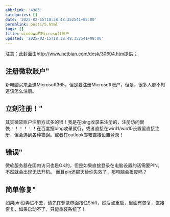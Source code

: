 ```yaml
---
abbrlink: '4983'
categories: []
date: '2025-02-15T18:38:48.352541+08:00'
permalink: posts/5.html
tags: []
title: windows的Microsoft账户
updated: '2025-02-15T18:38:48.352541+08:00'
---
```

注意：此封面由http://www.netbian.com/desk/30604.htm提供；

## 注册微软账户"

新电脑买来会送Microsoft365，但是要注册Microsoft账户，但是，很多人都不知道该怎么注册。

## 立刻注册！"

其实微软账户注册方式多的很！我是在bing收录来注册的，注册访问很快！！！！！！在百度搜bing收录就行，或者直接在win11/win10设置里直接注册，但会遇到各种错误。或者在outlook邮箱直接设置登录！

## 错误"

微软服务器在国内访问也是OK的，但是如果直接登录在电脑设置的话需要PIN，不然就会出现无法开机。
而且pin还那天给你失效了，那电脑会报废吗？

## 简单修复"

如果pin没弄进不去，请先在登录界面按住Shift，然后点重启，里面有恢复，直接恢复，如果启动不了，只能重装系统了！
